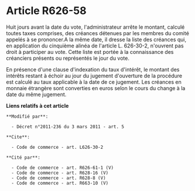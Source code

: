 # Article R626-58

Huit jours avant la date du vote, l'administrateur arrête le montant, calculé toutes taxes comprises, des créances détenues
par les membres du comité appelés à se prononcer.A la même date, il dresse la liste des créances qui, en application du
cinquième alinéa de l'article L. 626-30-2, n'ouvrent pas droit à participer au vote. Cette liste est portée à la connaissance
des créanciers présents ou représentés le jour du vote. 

En présence d'une clause d'indexation du taux d'intérêt, le montant des intérêts restant à échoir au jour du jugement
d'ouverture de la procédure est calculé au taux applicable à la date de ce jugement. Les créances en monnaie étrangère sont
converties en euros selon le cours du change à la date du même jugement.

**Liens relatifs à cet article**

	**Modifié par**:

	  - Décret n°2011-236 du 3 mars 2011 - art. 5

	**Cite**:

	  - Code de commerce - art. L626-30-2

	**Cité par**:

	  - Code de commerce - art. R626-61-1 (V)
	  - Code de commerce - art. R628-16 (V)
	  - Code de commerce - art. R628-8 (V)
	  - Code de commerce - art. R663-10 (V)
